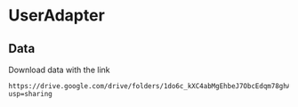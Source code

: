 # UserAdapter

## Data
Download data with the link

```
https://drive.google.com/drive/folders/1do6c_kXC4abMgEhbeJ7ObcEdqm78ghAy?usp=sharing
```
